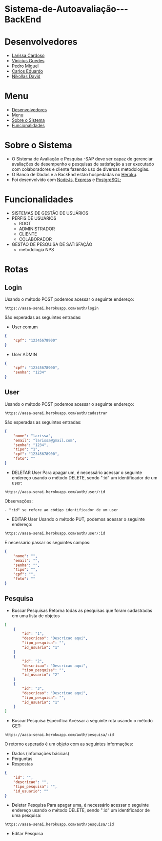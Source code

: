 # Sistema-de-Autoavaliação---BackEnd


# Desenvolvedores
<ul>
  <li><a href="https://github.com/larissacard">Larissa Cardoso</a></li>
  <li><a href="https://github.com/VinicciusSantos">Vinicius Guedes</a></li>
  <li><a href="https://github.com/PedroMiguel7">Pedro Miguel</a></li>
  <li><a href="https://github.com/cadumeneses">Carlos Eduardo</a></li>
  <li><a href="https://github.com/Ndav07">Nikollas David</a></li>
</ul>

# Menu
- [Desenvolvedores](#desenvolvedores)
- [Menu](#menu)
- [Sobre o Sistema](#sobre-o-sistema)
- [Funcionalidades](#funcionalidades)

# Sobre o Sistema
- O Sistema de Avaliação e Pesquisa -SAP deve ser capaz de gerenciar avaliações de desempenho  e pesquisas de satisfação a ser executado com colaboradores e cliente fazendo uso de diversas metodologias.
-  O Banco de Dados e a BackEnd estão hospedadas no [Heroku](https://www.heroku.com).
- Foi desenvolvido com [NodeJs](https://nodejs.org/en/), [Express](https://expressjs.com/pt-br/) e [PostgreSQL](https://www.postgresql.org);

# Funcionalidades
- SISTEMAS DE GESTÃO DE USUÁRIOS 
- PERFIS DE USUÁRIOS
  - ROOT
  - ADMINISTRADOR 
  - CLIENTE
  - COLABORADOR
- GESTÃO DE PESQUISA DE SATISFAÇÃO 
  - metodologia NPS

# Rotas

## Login
Usando o método POST podemos acessar o seguinte endereço:
```
https://aasa-senai.herokuapp.com/auth/login
``` 

São esperadas as seguintes entradas:

- User comum
```json
{
	"cpf": "12345678900"
}
```

-  User ADMIN
```json
{
	"cpf": "12345678900",
	"senha": "1234"
}
```

## User
Usando o método POST podemos acessar o seguinte endereço:
```
https://aasa-senai.herokuapp.com/auth/cadastrar
``` 

São esperadas as seguintes entradas:
```json
{
	"nome": "larissa",
	"email": "larissa@gmail.com",
	"senha": "1234",
	"tipo": "1",
	"cpf": "12345678900",
	"foto": ""
}
```

- DELETAR User
Para apagar um, é necessário acessar o seguinte endereço usando o método DELETE, sendo ":id" um identificador de um user:
```
https://aasa-senai.herokuapp.com/auth/user/:id
```
Observações:

	- ":id" se refere ao código identificador de um user

- EDITAR User
Usando o método PUT, podemos acessar o seguinte endereço:
```
https://aasa-senai.herokuapp.com/auth/user/:id
```

É necessario passar os seguintes campos:

```json
{
	"nome": "",
	"email": "",
	"senha": "",
	"tipo": "",
	"cpf": "",
	"foto": ""
}
```

## Pesquisa

- Buscar Pesquisas
Retorna todas as pesquisas que foram cadastradas em uma lista de objetos

```json
[
	{
		"id": "1",
		"descricao": "Descricao aqui",
		"tipo_pesquisa": "",
		"id_usuario": "1"
	}
	{
		"id": "2",
		"descricao": "Descricao aqui",
		"tipo_pesquisa": "",
		"id_usuario": "2"
	}
	{
		"id": "3",
		"descricao": "Descricao aqui",
		"tipo_pesquisa": "",
		"id_usuario": "1"
	}
]
```

- Buscar Pesquisa Especifica
Acessar a seguinte rota usando o método GET:
```
https://aasa-senai.herokuapp.com/auth/pesquisa/:id
```
O retorno esperado é um objeto com as seguintes informações:
- Dados (infomações básicas)
- Perguntas
- Respostas

```json
{
	"id": "",
	"descricao": "",
	"tipo_pesquisa": "",
	"id_usuario": ""
}
```

- Deletar Pesquisa
Para apagar uma, é necessário acessar o seguinte endereço usando o método DELETE, sendo ":id" um identificador de uma pesquisa:
```
https://aasa-senai.herokuapp.com/auth/pesquisa/:id
```

- Editar Pesquisa






